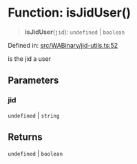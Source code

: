 # Function: isJidUser()

> **isJidUser**(`jid`): `undefined` \| `boolean`

Defined in: [src/WABinary/jid-utils.ts:52](https://github.com/Fokusdotid/Baileys/blob/4cdf75fe48f9b13e8084d341633612ce49e934bd/src/WABinary/jid-utils.ts#L52)

is the jid a user

## Parameters

### jid

`undefined` | `string`

## Returns

`undefined` \| `boolean`
